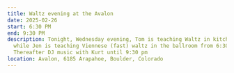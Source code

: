```yaml
---
title: Waltz evening at the Avalon
date: 2025-02-26
start: 6:30 PM
end: 9:30 PM
description: Tonight, Wednesday evening, Tom is teaching Waltz in kitchen studio
  while Jen is teaching Viennese (fast) waltz in the ballroom from 6:30-7:30.
  Thereafter DJ music with Kurt until 9:30 pm
location: Avalon, 6185 Arapahoe, Boulder, Colorado
---
```

